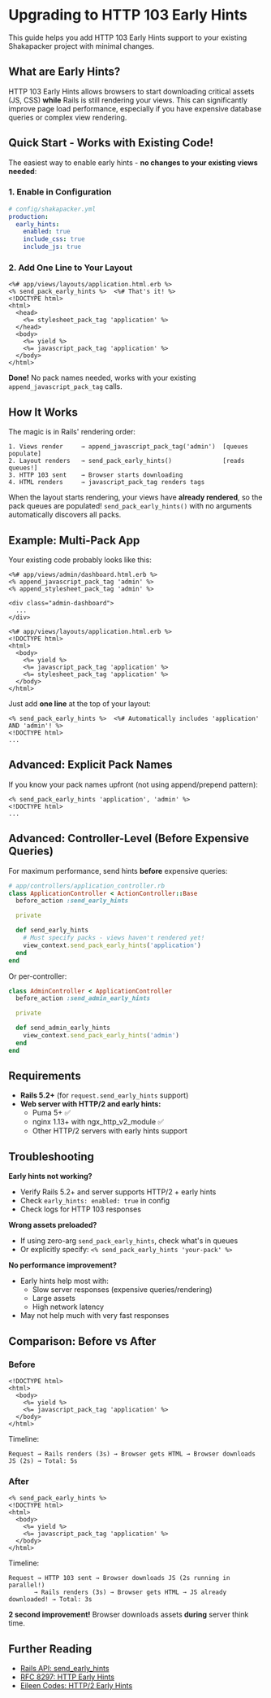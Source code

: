 # Upgrading to HTTP 103 Early Hints

This guide helps you add HTTP 103 Early Hints support to your existing Shakapacker project with minimal changes.

## What are Early Hints?

HTTP 103 Early Hints allows browsers to start downloading critical assets (JS, CSS) **while** Rails is still rendering your views. This can significantly improve page load performance, especially if you have expensive database queries or complex view rendering.

## Quick Start - Works with Existing Code!

The easiest way to enable early hints - **no changes to your existing views needed**:

### 1. Enable in Configuration

```yaml
# config/shakapacker.yml
production:
  early_hints:
    enabled: true
    include_css: true
    include_js: true
```

### 2. Add One Line to Your Layout

```erb
<%# app/views/layouts/application.html.erb %>
<% send_pack_early_hints %>  <%# That's it! %>
<!DOCTYPE html>
<html>
  <head>
    <%= stylesheet_pack_tag 'application' %>
  </head>
  <body>
    <%= yield %>
    <%= javascript_pack_tag 'application' %>
  </body>
</html>
```

**Done!** No pack names needed, works with your existing `append_javascript_pack_tag` calls.

## How It Works

The magic is in Rails' rendering order:

```
1. Views render     → append_javascript_pack_tag('admin')  [queues populate]
2. Layout renders   → send_pack_early_hints()              [reads queues!]
3. HTTP 103 sent    → Browser starts downloading
4. HTML renders     → javascript_pack_tag renders tags
```

When the layout starts rendering, your views have **already rendered**, so the pack queues are populated! `send_pack_early_hints()` with no arguments automatically discovers all packs.

## Example: Multi-Pack App

Your existing code probably looks like this:

```erb
<%# app/views/admin/dashboard.html.erb %>
<% append_javascript_pack_tag 'admin' %>
<% append_stylesheet_pack_tag 'admin' %>

<div class="admin-dashboard">
  ...
</div>
```

```erb
<%# app/views/layouts/application.html.erb %>
<!DOCTYPE html>
<html>
  <body>
    <%= yield %>
    <%= javascript_pack_tag 'application' %>
    <%= stylesheet_pack_tag 'application' %>
  </body>
</html>
```

Just add **one line** at the top of your layout:

```erb
<% send_pack_early_hints %>  <%# Automatically includes 'application' AND 'admin'! %>
<!DOCTYPE html>
...
```

## Advanced: Explicit Pack Names

If you know your pack names upfront (not using append/prepend pattern):

```erb
<% send_pack_early_hints 'application', 'admin' %>
<!DOCTYPE html>
...
```

## Advanced: Controller-Level (Before Expensive Queries)

For maximum performance, send hints **before** expensive queries:

```ruby
# app/controllers/application_controller.rb
class ApplicationController < ActionController::Base
  before_action :send_early_hints

  private

  def send_early_hints
    # Must specify packs - views haven't rendered yet!
    view_context.send_pack_early_hints('application')
  end
end
```

Or per-controller:

```ruby
class AdminController < ApplicationController
  before_action :send_admin_early_hints

  private

  def send_admin_early_hints
    view_context.send_pack_early_hints('admin')
  end
end
```

## Requirements

- **Rails 5.2+** (for `request.send_early_hints` support)
- **Web server with HTTP/2 and early hints:**
  - Puma 5+ ✅
  - nginx 1.13+ with ngx_http_v2_module ✅
  - Other HTTP/2 servers with early hints support

## Troubleshooting

**Early hints not working?**

- Verify Rails 5.2+ and server supports HTTP/2 + early hints
- Check `early_hints: enabled: true` in config
- Check logs for HTTP 103 responses

**Wrong assets preloaded?**

- If using zero-arg `send_pack_early_hints`, check what's in queues
- Or explicitly specify: `<% send_pack_early_hints 'your-pack' %>`

**No performance improvement?**

- Early hints help most with:
  - Slow server responses (expensive queries/rendering)
  - Large assets
  - High network latency
- May not help much with very fast responses

## Comparison: Before vs After

### Before

```erb
<!DOCTYPE html>
<html>
  <body>
    <%= yield %>
    <%= javascript_pack_tag 'application' %>
  </body>
</html>
```

Timeline:

```
Request → Rails renders (3s) → Browser gets HTML → Browser downloads JS (2s) → Total: 5s
```

### After

```erb
<% send_pack_early_hints %>
<!DOCTYPE html>
<html>
  <body>
    <%= yield %>
    <%= javascript_pack_tag 'application' %>
  </body>
</html>
```

Timeline:

```
Request → HTTP 103 sent → Browser downloads JS (2s running in parallel!)
       → Rails renders (3s) → Browser gets HTML → JS already downloaded! → Total: 3s
```

**2 second improvement!** Browser downloads assets **during** server think time.

## Further Reading

- [Rails API: send_early_hints](https://api.rubyonrails.org/classes/ActionDispatch/Request.html#method-i-send_early_hints)
- [RFC 8297: HTTP Early Hints](https://datatracker.ietf.org/doc/html/rfc8297)
- [Eileen Codes: HTTP/2 Early Hints](https://eileencodes.com/posts/http2-early-hints/)
